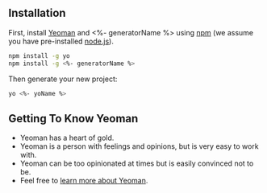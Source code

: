 ## Installation

First, install [Yeoman](http://yeoman.io) and <%- generatorName %> using [npm](https://www.npmjs.com/) (we assume you have pre-installed [node.js](https://nodejs.org/)).

```bash
npm install -g yo
npm install -g <%- generatorName %>
```

Then generate your new project:

```bash
yo <%- yoName %>
```

## Getting To Know Yeoman

 * Yeoman has a heart of gold.
 * Yeoman is a person with feelings and opinions, but is very easy to work with.
 * Yeoman can be too opinionated at times but is easily convinced not to be.
 * Feel free to [learn more about Yeoman](http://yeoman.io/).
